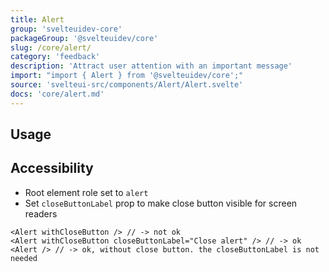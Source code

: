 ```yaml
---
title: Alert
group: 'svelteuidev-core'
packageGroup: '@svelteuidev/core'
slug: /core/alert/
category: 'feedback'
description: 'Attract user attention with an important message'
import: "import { Alert } from '@svelteuidev/core';"
source: 'svelteui-src/components/Alert/Alert.svelte'
docs: 'core/alert.md'
---
```


<script>
    import { Demo, AlertDemos } from '@svelteuidev/demos';
    import { Heading } from 'components';
</script>

<Heading />

## Usage

<Demo demo={AlertDemos.configurator} />

## Accessibility

- Root element role set to `alert`
- Set `closeButtonLabel` prop to make close button visible for screen readers

```svelte
<Alert withCloseButton /> // -> not ok
<Alert withCloseButton closeButtonLabel="Close alert" /> // -> ok
<Alert /> // -> ok, without close button. the closeButtonLabel is not needed
```
